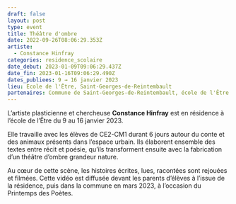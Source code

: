 ```yaml
---
draft: false
layout: post
type: event
title: Théâtre d'ombre
date: 2022-09-26T08:06:29.353Z
artiste:
  - Constance Hinfray
categories: residence_scolaire
date_debut: 2023-01-09T09:06:29.437Z
date_fin: 2023-01-16T09:06:29.490Z
dates_publiees: 9 → 16 janvier 2023
lieu: Ecole de l'Être, Saint-Georges-de-Reintembault
partenaires: Commune de Saint-Georges-de-Reintembault, école de l'Être
---
```

L’artiste plasticienne et chercheuse **Constance Hinfray** est en résidence à l’école de l’Être du 9 au 16 janvier 2023. 

Elle travaille avec les élèves de CE2-CM1 durant 6 jours autour du conte et des animaux présents dans l’espace urbain. Ils élaborent ensemble des textes entre récit et poésie, qu’ils transforment ensuite avec la fabrication d’un théâtre d’ombre grandeur nature. 

Au cœur de cette scène, les histoires écrites, lues, racontées sont rejouées et filmées. Cette vidéo est diffusée devant les parents d’élèves à l’issue de la résidence, puis dans la commune en mars 2023, à l’occasion du Printemps des Poètes.